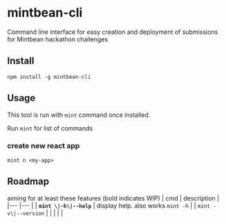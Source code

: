 # mintbean-cli
Command line interface for easy creation and deployment of submissions for Mintbean hackathon challenges

## Install
`npm install -g mintbean-cli`

## Usage
This tool is run with `mint` command once installed.

Run `mint` for list of commands

### create new react app
`mint n <my-app>`

## Roadmap
aiming for at least these features (bold indicates WIP)
| cmd  | description  |
|---   |---           |
| **`mint \|-h\|--help`** | display help. also works `mint -h`  |
| `mint -v\|--version`  |   |
|   |   |
